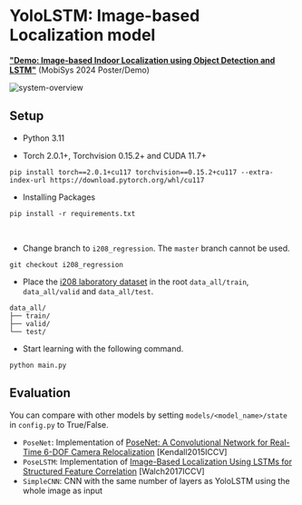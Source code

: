 # YoloLSTM: Image-based Localization model
**["Demo: Image-based Indoor Localization using Object Detection and LSTM"](https://doi.org/10.1145/3643832.3661836)** (MobiSys 2024 Poster/Demo)

![system-overview](https://github.com/sakusaku3939/YoloLSTM/assets/53967490/9ffc2dfd-4f73-4557-bc79-a98a9e653bd6)

## Setup
- Python 3.11

- Torch 2.0.1+, Torchvision 0.15.2+ and CUDA 11.7+
```
pip install torch==2.0.1+cu117 torchvision==0.15.2+cu117 --extra-index-url https://download.pytorch.org/whl/cu117
```

- Installing Packages
```
pip install -r requirements.txt
```
<br>

- Change branch to `i208_regression`. The `master` branch cannot be used.
```
git checkout i208_regression
```

- Place the [i208 laboratory dataset](https://www.dropbox.com/scl/fo/1dx4lj088k04iglkcszpm/ABEHgkJfKdooGy2AsX0mMgU?rlkey=i1mjuag211gde0w9s9m52m50j&st=j9v2p39p&dl=0) in the root `data_all/train`, `data_all/valid` and `data_all/test`.
```
data_all/
├── train/
├── valid/
└── test/
```

- Start learning with the following command.
```
python main.py
```

## Evaluation
You can compare with other models by setting `models/<model_name>/state` in `config.py` to True/False.
- `PoseNet`: Implementation of [PoseNet: A Convolutional Network for Real-Time 6-DOF Camera Relocalization](https://www.cv-foundation.org/openaccess/content_iccv_2015/html/Kendall_PoseNet_A_Convolutional_ICCV_2015_paper.html) [Kendall2015ICCV]
- `PoseLSTM`: Implementation of [Image-Based Localization Using LSTMs for Structured Feature Correlation](https://openaccess.thecvf.com/content_iccv_2017/html/Walch_Image-Based_Localization_Using_ICCV_2017_paper.html) [Walch2017ICCV]
- `SimpleCNN`: CNN with the same number of layers as YoloLSTM using the whole image as input

